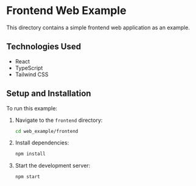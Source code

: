 # Frontend Web Example

This directory contains a simple frontend web application as an example.

## Technologies Used

*   React
*   TypeScript
*   Tailwind CSS

## Setup and Installation

To run this example:

1.  Navigate to the `frontend` directory:
    ```bash
    cd web_example/frontend
    ```
2.  Install dependencies:
    ```bash
    npm install
    ```
3.  Start the development server:
    ```bash
    npm start
    ```
